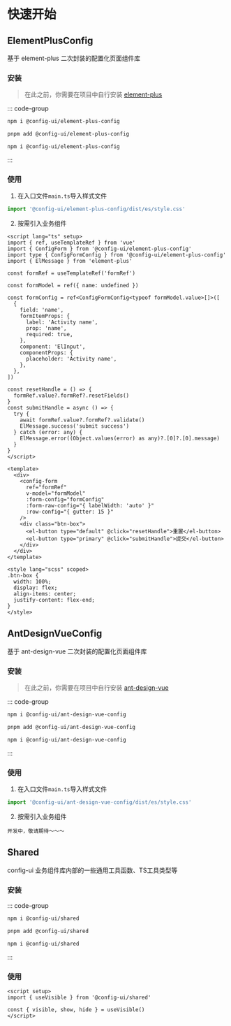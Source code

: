 # 快速开始

## ElementPlusConfig

基于 element-plus 二次封装的配置化页面组件库

### 安装

> 在此之前，你需要在项目中自行安装 [element-plus](https://element-plus.org/zh-CN/guide/installation.html)

::: code-group
```bash [npm]
npm i @config-ui/element-plus-config
```
```bash [pnpm]
pnpm add @config-ui/element-plus-config
```
```bash [yarn]
npm i @config-ui/element-plus-config
```
:::

### 使用

1. 在入口文件`main.ts`导入样式文件

```typescript
import '@config-ui/element-plus-config/dist/es/style.css'
```

2. 按需引入业务组件

```vue
<script lang="ts" setup>
import { ref, useTemplateRef } from 'vue'
import { ConfigForm } from '@config-ui/element-plus-config'
import type { ConfigFormConfig } from '@config-ui/element-plus-config'
import { ElMessage } from 'element-plus'

const formRef = useTemplateRef('formRef')

const formModel = ref({ name: undefined })

const formConfig = ref<ConfigFormConfig<typeof formModel.value>[]>([
  {
    field: 'name',
    formItemProps: {
      label: 'Activity name',
      prop: 'name',
      required: true,
    },
    component: 'ElInput',
    componentProps: {
      placeholder: 'Activity name',
    },
  },
])

const resetHandle = () => {
  formRef.value?.formRef?.resetFields()
}
const submitHandle = async () => {
  try {
    await formRef.value?.formRef?.validate()
    ElMessage.success('submit success')
  } catch (error: any) {
    ElMessage.error((Object.values(error) as any)?.[0]?.[0].message)
  }
}
</script>

<template>
  <div>
    <config-form
      ref="formRef"
      v-model="formModel"
      :form-config="formConfig"
      :form-raw-config="{ labelWidth: 'auto' }"
      :row-config="{ gutter: 15 }"
    />
    <div class="btn-box">
      <el-button type="default" @click="resetHandle">重置</el-button>
      <el-button type="primary" @click="submitHandle">提交</el-button>
    </div>
  </div>
</template>

<style lang="scss" scoped>
.btn-box {
  width: 100%;
  display: flex;
  align-items: center;
  justify-content: flex-end;
}
</style>
```


## AntDesignVueConfig

基于 ant-design-vue 二次封装的配置化页面组件库

### 安装

> 在此之前，你需要在项目中自行安装 [ant-design-vue](https://www.antdv.com/docs/vue/introduce-cn#%E5%AE%89%E8%A3%85)

::: code-group
```bash [npm]
npm i @config-ui/ant-design-vue-config
```
```bash [pnpm]
pnpm add @config-ui/ant-design-vue-config
```
```bash [yarn]
npm i @config-ui/ant-design-vue-config
```
:::

### 使用

1. 在入口文件`main.ts`导入样式文件

```typescript
import '@config-ui/ant-design-vue-config/dist/es/style.css'
```

2. 按需引入业务组件

```vue
开发中，敬请期待～～～
```

## Shared

config-ui 业务组件库内部的一些通用工具函数、TS工具类型等

### 安装
::: code-group
```bash [npm]
npm i @config-ui/shared
```
```bash [pnpm]
pnpm add @config-ui/shared
```
```bash [yarn]
npm i @config-ui/shared
```
:::

### 使用

```vue
<script setup>
import { useVisible } from '@config-ui/shared'

const { visible, show, hide } = useVisible()
</script>
```
